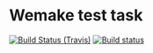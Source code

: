 # Wemake test task

[![Build Status (Travis)](https://travis-ci.org/skapral/wemake-test.svg?branch=master)](https://travis-ci.org/skapral/wemake-test)
[![Build status](https://ci.appveyor.com/api/projects/status/gl6m3pu8agj32j76/branch/master?svg=true)](https://ci.appveyor.com/project/skapral/wemake-test/branch/master)





